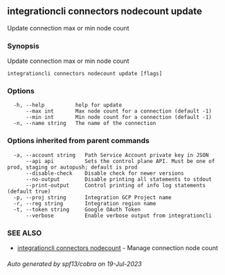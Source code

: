 ## integrationcli connectors nodecount update

Update connection max or min node count

### Synopsis

Update connection max or min node count

```
integrationcli connectors nodecount update [flags]
```

### Options

```
  -h, --help          help for update
      --max int       Max node count for a connection (default -1)
      --min int       Min node count for a connection (default -1)
  -n, --name string   The name of the connection
```

### Options inherited from parent commands

```
  -a, --account string   Path Service Account private key in JSON
      --api api          Sets the control plane API. Must be one of prod, staging or autopush; default is prod
      --disable-check    Disable check for newer versions
      --no-output        Disable printing all statements to stdout
      --print-output     Control printing of info log statements (default true)
  -p, --proj string      Integration GCP Project name
  -r, --reg string       Integration region name
  -t, --token string     Google OAuth Token
      --verbose          Enable verbose output from integrationcli
```

### SEE ALSO

* [integrationcli connectors nodecount](integrationcli_connectors_nodecount.md)	 - Manage connection node count

###### Auto generated by spf13/cobra on 19-Jul-2023
